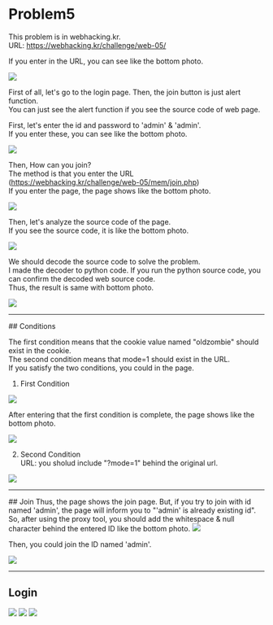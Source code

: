 Problem5
===========   

This problem is in webhacking.kr.   
URL: <https://webhacking.kr/challenge/web-05/>   
 
If you enter in the URL, you can see like the bottom photo.   
      
<img src="./image/1.png"/>   

First of all, let's go to the login page. Then, the join button is just alert function.    
You can just see the alert function if you see the source code of web page.      

First, let's enter the id and password to 'admin' & 'admin'.    
If you enter these, you can see like the bottom photo.   
    
<img src="./image/2.png"/>    

Then, How can you join?     
The method is that you enter the URL (<https://webhacking.kr/challenge/web-05/mem/join.php>)    
If you enter the page, the page shows like the bottom photo. 
     
<img src="./image/3.png"/>    

Then, let's analyze the source code of the page.     
If you see the source code, it is like the bottom photo.     
     
<img src="./image/13.png"/>    

We should decode the source code to solve the problem.     
I made the decoder to python code. If you run the python source code, you can confirm the decoded web source code.    
Thus, the result is same with bottom photo. 
     
<img src="./image/4.png"/>     
<hr/>     
## Conditions      

The first condition means that the cookie value named "oldzombie" should exist in the cookie.    
The second condition means that mode=1 should exist in the URL.     
If you satisfy the two conditions, you could in the page.     

1. First Condition     
     
<img src="./image/5.png"/>     

After entering that the first condition is complete, the page shows like the bottom photo.     
     
<img src="./image/6.png"/>    
  
2. Second Condition     
URL: you sholud include "?mode=1" behind the original url.     
     
<img src="./image/7.png"/>     

<hr/>     
## Join    
Thus, the page shows the join page. But, if you try to join with id named 'admin', the page will inform you to "'admin' is already existing id".       
So, after using the proxy tool, you should add the whitespace & null character behind the entered ID like the bottom photo.     
<img src="./image/8.png"/>     

Then, you could join the ID named 'admin'.      
      
<img src="./image/9.png"/>      

<hr/>    

## Login     
     
<img src="./image/10.png"/>     
     
<img src="./image/11.png"/>     
      
<img src="./image/12.png"/>     





